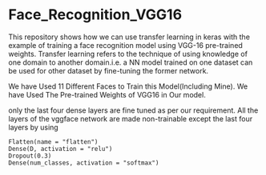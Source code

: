 # Face_Recognition_VGG16
This repository shows how we can use transfer learning in keras with the example of training a face recognition model using VGG-16 pre-trained weights.
Transfer learning refers to the technique of using knowledge of one domain to another domain.i.e. a NN model trained on one dataset can be used for other dataset by fine-tuning the former network.

We have Used 11 Different Faces to Train this Model(Including Mine). We have Used The Pre-trained Weights of VGG16 in Our model.

only the last four dense layers are fine tuned as per our requirement. All the layers of the vggface network are made non-trainable except the last four layers by using

    Flatten(name = "flatten")
    Dense(D, activation = "relu")
    Dropout(0.3)
    Dense(num_classes, activation = "softmax")
